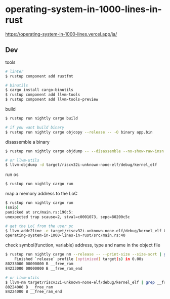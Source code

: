 # operating-system-in-1000-lines-in-rust

https://operating-system-in-1000-lines.vercel.app/ja/

## Dev

tools
```bash
# linter
$ rustup component add rustfmt

# binutils
$ cargo install cargo-binutils
$ rustup component add llvm-tools
$ rustup component add llvm-tools-preview
```

build
```bash
$ rustup run nightly cargo build

# if you want build binary
$ rustup run nightly cargo objcopy --release -- -O binary app.bin
```

disassemble a binary
```bash
$ rustup run nightly cargo objdump -- --disassemble --no-show-raw-insn

# or llvm-utils
$ llvm-objdump -d target/riscv32i-unknown-none-elf/debug/kernel_elf
```

run os
```bash
$ rustup run nightly cargo run
```

map a memory address to the LoC
```bash
$ rustup run nightly cargo run
(snip)
panicked at src/main.rs:190:5:
unexpected trap scause=2, stval=c0001073, sepc=80200c5c

# get the LoC from the user pc
$ llvm-addr2line -e target/riscv32i-unknown-none-elf/debug/kernel_elf 80200c5c
operating-system-in-1000-lines-in-rust/src/main.rs:40
```

check symbol(function, variable) address, type and name in the object file
```bash
$ rustup run nightly cargo nm --release -- --print-size --size-sort | grep __free_ram
    Finished `release` profile [optimized] target(s) in 0.00s
80233000 00000000 B __free_ram
84233000 00000000 B __free_ram_end

# or llvm-utils
$ llvm-nm target/riscv32i-unknown-none-elf/debug/kernel_elf | grep __free_ram
80224000 B __free_ram
84224000 B __free_ram_end
```
